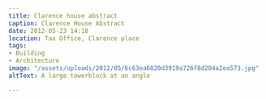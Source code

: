 ```yaml
---
title: Clarence house abstract
caption: Clarence House Abstract
date: 2012-05-23 14:18
location: Tax Office, Clarence place
tags:
- Building
- Architecture
image: "/assets/uploads/2012/05/6c63ea6820d3919a726f8d204a2ea573.jpg"
altText: A large towerblock at an angle

---
```

